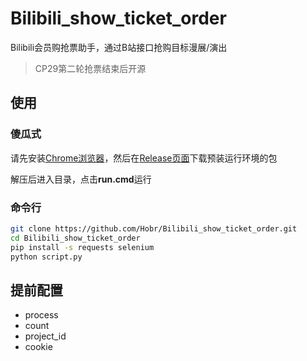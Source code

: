 # Bilibili_show_ticket_order

Bilibili会员购抢票助手，通过B站接口抢购目标漫展/演出

> CP29第二轮抢票结束后开源

## 使用

### 傻瓜式

请先安装[Chrome浏览器](https://www.google.com/chrome/)，然后在[Release页面](https://github.com/Hobr/Bilibili_show_ticket_order/releases)下载预装运行环境的包

解压后进入目录，点击**run.cmd**运行

### 命令行

```bash
git clone https://github.com/Hobr/Bilibili_show_ticket_order.git
cd Bilibili_show_ticket_order
pip install -s requests selenium
python script.py
```

## 提前配置

- process
- count
- project_id
- cookie
